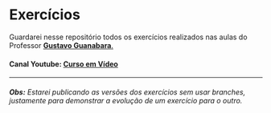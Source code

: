 # Exercícios
Guardarei nesse repositório todos os exercícios realizados nas aulas do Professor [**Gustavo Guanabara**.](https://github.com/gustavoguanabara)

#### **Canal Youtube: [Curso em Vídeo](https://www.youtube.com/channel/UCrWvhVmt0Qac3HgsjQK62FQ)**
---
###### **Obs:** Estarei publicando as versões dos exercícios sem usar branches, justamente para demonstrar a evolução de um exercício para o outro.
